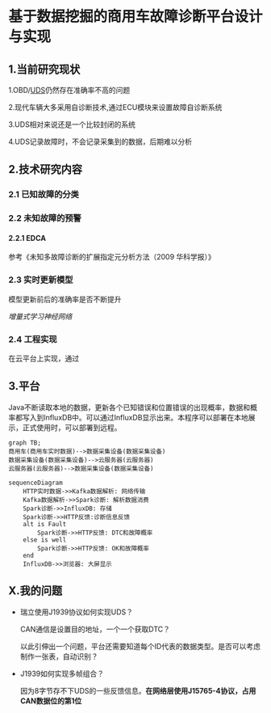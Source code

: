 # 基于数据挖掘的商用车故障诊断平台设计与实现

## 1.当前研究现状

1.OBD/[UDS](../FaultDiagnosis/UDS/UDS.md)仍然存在准确率不高的问题

2.现代车辆大多采用自诊断技术,通过ECU模块来设置故障自诊断系统

3.UDS相对来说还是一个比较封闭的系统

4.UDS记录故障时，不会记录采集到的数据，后期难以分析

## 2.技术研究内容

### 2.1 已知故障的分类



### 2.2 未知故障的预警

#### 2.2.1 EDCA

参考《未知多故障诊断的扩展指定元分析方法（2009 华科学报）》

### 2.3 实时更新模型

模型更新前后的准确率是否不断提升

*增量式学习神经网络*

### 2.4 工程实现

在云平台上实现，通过

## 3.平台

Java不断读取本地的数据，更新各个已知错误和位置错误的出现概率，数据和概率都写入到InfluxDB中。可以通过InfluxDB显示出来。本程序可以部署在本地展示，正式使用时，可以部署到远程。

```mermaid
graph TB;
商用车(商用车实时数据)-->数据采集设备(数据采集设备)
数据采集设备(数据采集设备)-->云服务器(云服务器)
云服务器(云服务器)-->数据采集设备(数据采集设备)
```

```mermaid
sequenceDiagram
    HTTP实时数据->>Kafka数据解析: 网络传输
    Kafka数据解析->>Spark诊断: 解析数据消费
    Spark诊断->>InfluxDB: 存储
    Spark诊断->>HTTP反馈:诊断信息反馈
    alt is Fault
        Spark诊断->>HTTP反馈: DTC和故障概率
    else is well
        Spark诊断->>HTTP反馈: OK和故障概率
    end
    InfluxDB->>浏览器: 大屏显示
```



## X.我的问题

* 瑞立使用J1939协议如何实现UDS？

  CAN通信是设置目的地址，一个一个获取DTC？

  以此引伸出一个问题，平台还需要知道每个ID代表的数据类型。是否可以考虑制作一张表，自动识别？

* J1939如何实现多帧组合？

  因为8字节存不下UDS的一些反馈信息。**在网络层使用J15765-4协议，占用CAN数据位的第1位**

